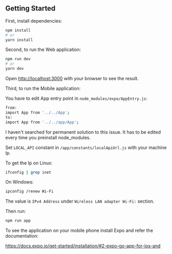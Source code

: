 ## Getting Started

First, install dependencies:

```bash
npm install
# or
yarn install
```

Second, to run the Web application:

```bash
npm run dev
# or
yarn dev
```
Open [http://localhost:3000](http://localhost:3000) with your browser to see the result.

Third, to run the Mobile application:

You have to edit App entry point in `node_modules/expo/AppEntry.js`:
```bash
from:
import App from '../../App';
to:
import App from '../../app/App';
```
I haven't searched for permanent solution to this issue. It has to be edited
every time you preinstall node_modules.

Set `LOCAL_API` constant in `/app/constants/localApiUrl.js` with your machine Ip.

To get the Ip on Linux:
```bash
ifconfig | grep inet
```
On Windows:
```bash
ipconfig /renew Wi-Fi
```
The value is `IPv4 Address` under `Wireless LAN adapter Wi-Fi:` section.

Then run:
```bash
npm run app
```

To see the application on your mobile phone install Expo and refer the documentation:

https://docs.expo.io/get-started/installation/#2-expo-go-app-for-ios-and
